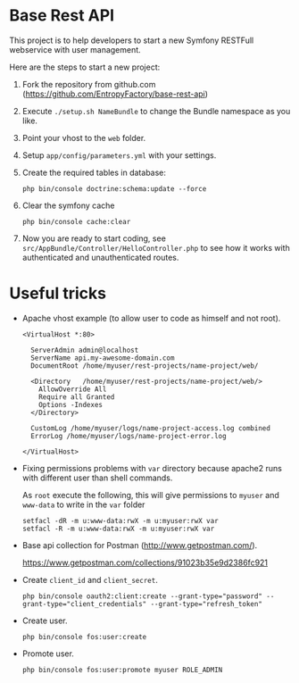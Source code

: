 Base Rest API
=============

This project is to help developers to start a new Symfony RESTFull webservice with user management.

Here are the steps to start a new project:

1. Fork the repository from github.com (https://github.com/EntropyFactory/base-rest-api)
2. Execute `./setup.sh NameBundle` to change the Bundle namespace as you like.
3. Point your vhost to the `web` folder.
4. Setup `app/config/parameters.yml` with your settings.
5. Create the required tables in database:

    `php bin/console doctrine:schema:update --force`
6. Clear the symfony cache  
    
    `php bin/console cache:clear`
    
7. Now you are ready to start coding, see `src/AppBundle/Controller/HelloController.php` to see how it works with
authenticated and unauthenticated routes.


# Useful tricks

* Apache vhost example (to allow user to code as himself and not root).

    ```
    <VirtualHost *:80>
    
      ServerAdmin admin@localhost
      ServerName api.my-awesome-domain.com
      DocumentRoot /home/myuser/rest-projects/name-project/web/
    
      <Directory   /home/myuser/rest-projects/name-project/web/>
        AllowOverride All
        Require all Granted
        Options -Indexes
      </Directory>
    
      CustomLog /home/myuser/logs/name-project-access.log combined
      ErrorLog /home/myuser/logs/name-project-error.log
    
    </VirtualHost>
    ```
* Fixing permissions problems with `var` directory because apache2 runs with different user than shell commands.

    As `root` execute the following, this will give permissions to `myuser` and `www-data` to write in the `var` folder

    ```
    setfacl -dR -m u:www-data:rwX -m u:myuser:rwX var
    setfacl -R -m u:www-data:rwX -m u:myuser:rwX var
    
    ```

* Base api collection for Postman (http://www.getpostman.com/).
 
    https://www.getpostman.com/collections/91023b35e9d2386fc921
    

* Create `client_id` and `client_secret`.
    
    `php bin/console oauth2:client:create --grant-type="password" --grant-type="client_credentials" --grant-type="refresh_token"`
    
* Create user.

    `php bin/console fos:user:create`
    
* Promote user.

    `php bin/console fos:user:promote myuser ROLE_ADMIN`